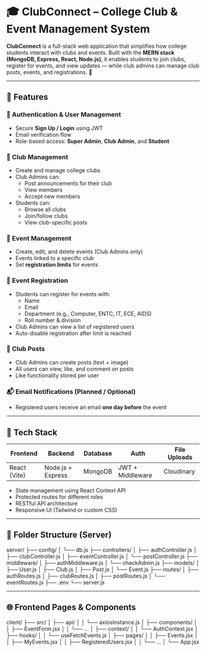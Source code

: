# 🎓 ClubConnect – College Club & Event Management System

**ClubConnect** is a full-stack web application that simplifies how college students interact with clubs and events. Built with the **MERN stack (MongoDB, Express, React, Node.js)**, it enables students to join clubs, register for events, and view updates — while club admins can manage club posts, events, and registrations. 🔗

---

## 🚀 Features

### 👤 Authentication & User Management
- Secure **Sign Up / Login** using JWT
- Email verification flow
- Role-based access: **Super Admin**, **Club Admin**, and **Student**

### 🏢 Club Management
- Create and manage college clubs
- Club Admins can:
  - Post announcements for their club
  - View members
  - Accept new members
- Students can:
  - Browse all clubs
  - Join/follow clubs
  - View club-specific posts

### 📅 Event Management
- Create, edit, and delete events (Club Admins only)
- Events linked to a specific club
- Set **registration limits** for events

### 📝 Event Registration
- Students can register for events with:
  - Name
  - Email
  - Department (e.g., Computer, ENTC, IT, ECE, AIDS)
  - Roll number & division
- Club Admins can view a list of registered users
- Auto-disable registration after limit is reached

### 📢 Club Posts
- Club Admins can create posts (text + image)
- All users can view, like, and comment on posts
- Like functionality stored per user

### 📬 Email Notifications (Planned / Optional)
- Registered users receive an email **one day before** the event

---

## 🧱 Tech Stack

| Frontend     | Backend      | Database | Auth        | File Uploads |
|--------------|--------------|----------|-------------|---------------|
| React (Vite) | Node.js + Express | MongoDB   | JWT + Middleware | Cloudinary       |

- State management using React Context API
- Protected routes for different roles
- RESTful API architecture
- Responsive UI (Tailwind or custom CSS)
---

## 📂 Folder Structure (Server)

server/
├── config/
│ └── db.js
├── controllers/
│ ├── authController.js
│ ├── clubController.js
│ ├── eventController.js
│ └── postController.js
├── middleware/
│ ├── authMiddleware.js
│ └── checkAdmin.js
├── models/
│ ├── User.js
│ ├── Club.js
│ ├── Post.js
│ └── Event.js
├── routes/
│ ├── authRoutes.js
│ ├── clubRoutes.js
│ ├── postRoutes.js
│ └── eventRoutes.js
├── .env
└── server.js


---

## 🌐 Frontend Pages & Components

client/
├── src/
│ ├── api/
│ │ └── axiosInstance.js
│ ├── components/
│ │ ├── EventForm.jsx
│ │ └── ...
│ ├── context/
│ │ └── AuthContext.jsx
│ ├── hooks/
│ │ └── useFetchEvents.js
│ ├── pages/
│ │ ├── Events.jsx
│ │ ├── MyEvents.jsx
│ │ ├── RegisteredUsers.jsx
│ │ └── ...
│ └── App.jsx

